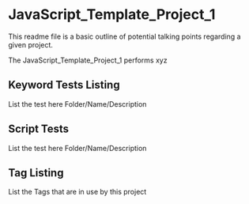 # JavaScript_Template_Project_1

This readme file is a basic outline of potential talking points regarding a given project.

The JavaScript_Template_Project_1 performs xyz

## Keyword Tests Listing

List the test here Folder/Name/Description

## Script Tests

List the test here Folder/Name/Description

## Tag Listing

List the Tags that are in use by this project